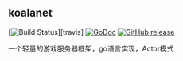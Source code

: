 ## koalanet

[![Build Status](https://api.travis-ci.org/taodev/koalanet.svg?branch=develop)][travis] [![GoDoc](https://godoc.org/github.com/taodev/koalanet?status.svg)](https://godoc.org/github.com/taodev/koalanet) [![GitHub release](https://img.shields.io/github/release/taodev/koalanet.svg)](https://github.com/taodev/koalanet/releases/latest) 

一个轻量的游戏服务器框架，go语言实现，Actor模式
